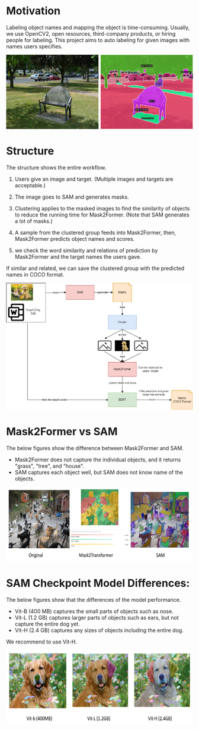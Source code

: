 # Motivation
Labeling object names and mapping the object is time-consuming. Usually, we use OpenCV2, open resources, third-company products, or hiring people for labeling.
This project aims to auto labeling for given images with names users specifies.

<p align="center">
  <img src="readme_images/sample.png" alt="pre-commit" width="600" height="200">
</p>

# Structure
The structure shows the entire workflow.
1. Users give an image and target.
(Multiple images and targets are acceptable.)

2. The image goes to SAM and generates masks.
3. Clustering applies to the masked images to find the similarity of objects to reduce the running time for Mask2Former.
(Note that SAM generates a lot of masks.)
4. A sample from the clustered group feeds into Mask2Former, then, Mask2Former predicts object names and scores.
5. we check the word similarity and relations of prediction by Mask2Former and the target names the users gave.

If similar and related, we can save the clustered group with the predicted names in COCO format.

<p align="center">
  <img src="readme_images/SAML.png" alt="SAML" >
</p>

# Mask2Former vs SAM

The below figures show the difference between Mask2Former and SAM.
- Mask2Former does not capture the individual objects, and it returns "grass", "tree", and "house".
- SAM captures each object well, but SAM does not know name of the objects.

<p align="center">
  <img src="readme_images/compare.png" alt="pre-commit" width="600" height="200">
</p>

# SAM Checkpoint Model Differences:
The below figures show that the differences of the model performance.
- Vit-B (400 MB) captures the small parts of objects such as nose.
- Vit-L (1.2 GB) captures larger parts of objects such as ears, but not capture the entire dog yet.
- Vit-H (2.4 GB) captures any sizes of objects including the entire dog.

We recommend to use Vit-H.

<p align="center">
  <img src="readme_images/models.png" alt="pre-commit" width="600" height="200">
</p>
